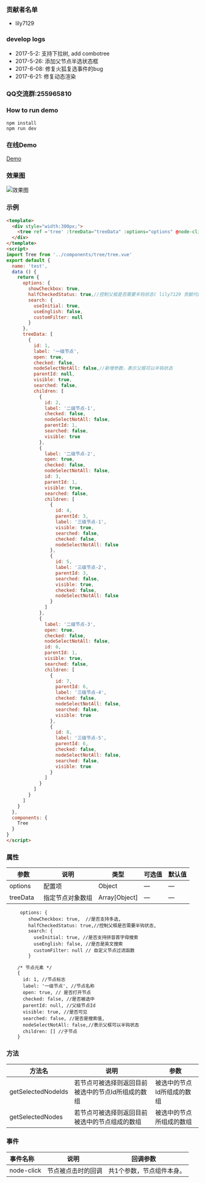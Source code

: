 ﻿### 贡献者名单
 - lily7129
### develop logs
- 2017-5-2: 支持下拉树, add combotree
- 2017-5-26: 添加父节点半选状态框 
- 2017-6-08: 修复火狐复选事件的bug 
- 2017-6-21: 修复动态渲染
### QQ交流群:255965810

### How to run demo
```
npm install
npm run dev 
```
### 在线Demo
 [Demo](http://120.24.189.103:9008)
### 效果图
 ![效果图](http://files.cnblogs.com/files/rohelm/jdfw.gif)
### 示例
```html
<template>
  <div style="width:300px;">
    <tree ref ='tree' :treeData="treeData" :options="options" @node-click='handleNode'/>
  </div>
</template>
<script>
import Tree from '../components/tree/tree.vue'
export default {
  name: 'test',
  data () {
    return {
      options: {
        showCheckbox: true,
        halfCheckedStatus: true,//控制父框是否需要半钩状态( lily7129 贡献代码)
        search: {
          useInitial: true,
          useEnglish: false,
          customFilter: null
        }
      },
      treeData: [
        {
          id: 1,
          label: '一级节点',
          open: true,
          checked: false,
          nodeSelectNotAll: false,//新增参数，表示父框可以半钩状态
          parentId: null,
          visible: true,
          searched: false,
          children: [
            {
              id: 2,
              label: '二级节点-1',
              checked: false,
              nodeSelectNotAll: false,
              parentId: 1,
              searched: false,
              visible: true
            },
            {
              label: '二级节点-2',
              open: true,
              checked: false,
              nodeSelectNotAll: false,
              id: 3,
              parentId: 1,
              visible: true,
              searched: false,
              children: [
                {
                  id: 4,
                  parentId: 3,
                  label: '三级节点-1',
                  visible: true,
                  searched: false,
                  checked: false,
                  nodeSelectNotAll: false
                },
                {
                  id: 5,
                  label: '三级节点-2',
                  parentId: 3,
                  searched: false,
                  visible: true,
                  checked: false,
                  nodeSelectNotAll: false
                }
              ]
            },
            {
              label: '二级节点-3',
              open: true,
              checked: false,
              nodeSelectNotAll: false,
              id: 6,
              parentId: 1,
              visible: true,
              searched: false,
              children: [
                {
                  id: 7,
                  parentId: 6,
                  label: '三级节点-4',
                  checked: false,
                  nodeSelectNotAll: false,
                  searched: false,
                  visible: true
                },
                {
                  id: 8,
                  label: '三级节点-5',
                  parentId: 6,
                  checked: false,
                  nodeSelectNotAll: false,
                  searched: false,
                  visible: true
                }
              ]
            }
          ]
        }
      ]
    }
  },
  components: {
    Tree
  }
}
</script>
```
### 属性
| 参数      | 说明    | 类型      | 可选值 | 默认值  |
|---------- |-------- |---------- |---------- |---------- |
|options     | 配置项 | Object | — | — |
| treeData | 指定节点对象数组 | Array[Object] | — | — |

```
     options: {
        showCheckbox: true,  //是否支持多选,
        halfCheckedStatus: true,//控制父框是否需要半钩状态,
        search: {
          useInitial: true, //是否支持拼音首字母搜索
          useEnglish: false, //是否是英文搜索
          customFilter: null // 自定义节点过滤函数
        }

    /* 节点元素 */
    {
      id: 1, //节点标志
      label: '一级节点', //节点名称
      open: true, // 是否打开节点
      checked: false, //是否被选中
      parentId: null, //父级节点Id
      visible: true, //是否可见
      searched: false, //是否是搜索值,
      nodeSelectNotAll: false,//表示父框可以半钩状态
      children: [] //子节点
    }
```
### 方法
| 方法名      | 说明    | 参数      |
|---------- |-------- |---------- |
| getSelectedNodeIds  | 若节点可被选择则返回目前被选中的节点Id所组成的数组 | 被选中的节点Id所组成的数组 |
| getSelectedNodes  | 若节点可被选择则返回目前被选中的节点组成的数组 | 被选中的节点所组成的数组 |

### 事件
| 事件名称      | 说明    | 回调参数      |
|---------- |-------- |---------- |
| node-click  | 节点被点击时的回调 | 共1个参数，节点组件本身。 |

